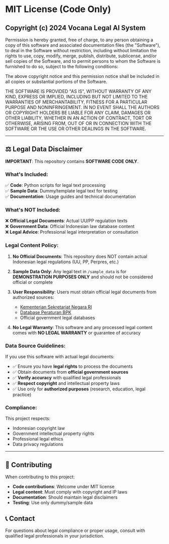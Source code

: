 # MIT License (Code Only)

## Copyright (c) 2024 Vocana Legal AI System

Permission is hereby granted, free of charge, to any person obtaining a copy
of this software and associated documentation files (the "Software"), to deal
in the Software without restriction, including without limitation the rights
to use, copy, modify, merge, publish, distribute, sublicense, and/or sell
copies of the Software, and to permit persons to whom the Software is
furnished to do so, subject to the following conditions:

The above copyright notice and this permission notice shall be included in all
copies or substantial portions of the Software.

THE SOFTWARE IS PROVIDED "AS IS", WITHOUT WARRANTY OF ANY KIND, EXPRESS OR
IMPLIED, INCLUDING BUT NOT LIMITED TO THE WARRANTIES OF MERCHANTABILITY,
FITNESS FOR A PARTICULAR PURPOSE AND NONINFRINGEMENT. IN NO EVENT SHALL THE
AUTHORS OR COPYRIGHT HOLDERS BE LIABLE FOR ANY CLAIM, DAMAGES OR OTHER
LIABILITY, WHETHER IN AN ACTION OF CONTRACT, TORT OR OTHERWISE, ARISING FROM,
OUT OF OR IN CONNECTION WITH THE SOFTWARE OR THE USE OR OTHER DEALINGS IN THE
SOFTWARE.

---

## ⚖️ Legal Data Disclaimer

**IMPORTANT**: This repository contains **SOFTWARE CODE ONLY**. 

### What's Included:
✅ **Code**: Python scripts for legal text processing  
✅ **Sample Data**: Dummy/template legal text for testing  
✅ **Documentation**: Usage guides and technical documentation  

### What's NOT Included:
❌ **Official Legal Documents**: Actual UU/PP regulation texts  
❌ **Government Data**: Official Indonesian law database content  
❌ **Legal Advice**: Professional legal interpretation or consultation  

### Legal Content Policy:

1. **No Official Documents**: This repository does NOT contain actual Indonesian legal regulations (UU, PP, Perpres, etc.)

2. **Sample Data Only**: Any legal text in `/sample_data` is for **DEMONSTRATION PURPOSES ONLY** and should not be considered official or complete

3. **User Responsibility**: Users must obtain official legal documents from authorized sources:
   - [Kementerian Sekretariat Negara RI](https://jdih.setneg.go.id/)
   - [Database Peraturan BPK](https://peraturan.bpk.go.id/)
   - Official government legal databases

4. **No Legal Warranty**: This software and any processed legal content comes with **NO LEGAL WARRANTY** or guarantee of accuracy

### Data Source Guidelines:

If you use this software with actual legal documents:

- ✅ Ensure you have **legal rights** to process the documents
- ✅ Obtain documents from **official government sources**
- ✅ **Verify accuracy** with qualified legal professionals
- ✅ **Respect copyright** and intellectual property laws
- ✅ Use only for **authorized purposes** (research, education, legal practice)

### Compliance:

This project respects:
- Indonesian copyright law
- Government intellectual property rights  
- Professional legal ethics
- Data privacy regulations

---

## 🤝 Contributing

When contributing to this project:
- **Code contributions**: Welcome under MIT license
- **Legal content**: Must comply with copyright and IP laws
- **Documentation**: Should maintain legal disclaimers
- **Testing**: Use only dummy/sample data

## 📞 Contact

For questions about legal compliance or proper usage, consult with qualified legal professionals in your jurisdiction.